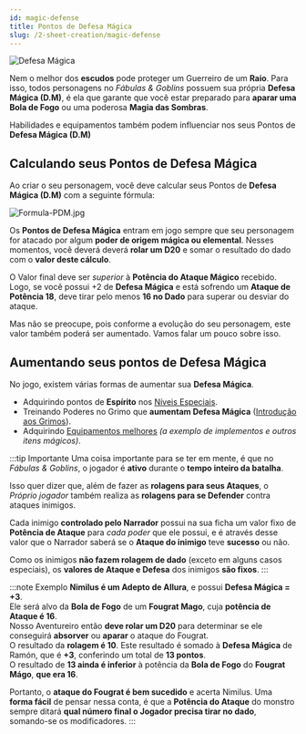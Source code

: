 ```yaml
---
id: magic-defense
title: Pontos de Defesa Mágica
slug: /2-sheet-creation/magic-defense
---
```


![Defesa Mágica](https://fabulas-e-goblins-book.s3-us-west-2.amazonaws.com/criando-seu-personagem/magic-defense.jpg)

Nem o melhor dos **escudos** pode proteger um Guerreiro de um **Raio**. Para isso, todos personagens no *Fábulas & Goblins* possuem sua própria **Defesa Mágica (D.M)**, é ela que garante que você estar preparado para **aparar uma Bola de Fogo** ou uma poderosa **Magia das Sombras**.

Habilidades e equipamentos também podem influenciar nos seus Pontos de **Defesa Mágica (D.M)**

## Calculando seus Pontos de Defesa Mágica

Ao criar o seu personagem, você deve calcular seus Pontos de **Defesa Mágica (D.M)** com a seguinte fórmula:

![Formula-PDM.jpg](https://s3.us-west-2.amazonaws.com/fabulas-e-goblins-book/%5Cvscode%5Cbfd65dfd-1527-4b9d-ab34-6ff5c1dfbc8f.jpg)

Os **Pontos de Defesa Mágica** entram em jogo sempre que seu personagem for atacado por algum **poder de origem mágica ou elemental**. Nesses momentos, você deverá deverá **rolar um D20** e somar o resultado do dado com o **valor deste cálculo**.

O Valor final deve ser *superior* à **Potência do Ataque Mágico** recebido. Logo, se você possui +2 de **Defesa Mágica** e está sofrendo um **Ataque de Potência 18**, deve tirar pelo menos **16 no Dado** para superar ou desviar do ataque.

Mas não se preocupe, pois conforme a evolução do seu personagem, este valor também poderá ser aumentado.
Vamos falar um pouco sobre isso.

## Aumentando seus pontos de Defesa Mágica

No jogo, existem várias formas de aumentar sua **Defesa Mágica**.

- Adquirindo pontos de **Espírito** nos [Níveis Especiais](/docs/7-game-rules/old/special-levels).
- Treinando Poderes no Grimo que **aumentam Defesa Mágica** ([Introdução aos Grimos](/docs/4-grimos-and-spells/introduction)).
- Adquirindo [Equipamentos melhores](/docs/13-appendix/types-of-armor) *(a exemplo de implementos e outros itens mágicos)*.

:::tip Importante
Uma coisa importante para se ter em mente, é que no *Fábulas & Goblins*, o jogador é **ativo** durante o **tempo inteiro da batalha**.

Isso quer dizer que, além de fazer as **rolagens para seus Ataques**, o *Próprio jogador* também realiza as **rolagens para se Defender** contra ataques inimigos.

Cada inimigo **controlado pelo Narrador** possui na sua ficha um valor fixo de **Potência de Ataque** para *cada poder* que ele possui, e é através desse valor que o Narrador saberá se o **Ataque do inimigo** teve **sucesso** ou não.

Como os inimigos **não fazem rolagem de dado** (exceto em alguns casos especiais), os **valores de Ataque e Defesa** dos inimigos **são fixos**.
:::

:::note Exemplo
**Nimilus é um Adepto de Allura**, e possui **Defesa Mágica = +3**.<br/>
Ele será alvo da **Bola de Fogo** de um **Fougrat Mago**, cuja **potência de Ataque é 16**.<br/>
Nosso Aventureiro então **deve rolar um D20** para determinar se ele conseguirá **absorver** ou **aparar** o ataque do Fougrat.<br/>
O resultado da **rolagem é 10**. Este resultado é somado à **Defesa Mágica** de Ramón, que é **+3**, conferindo um total de **13 pontos**.<br/>
O resultado de **13 ainda é inferior** à potência da **Bola de Fogo** do **Fougrat Mágo**, **que era 16**. <br/>

Portanto, o **ataque do Fougrat é bem sucedido** e acerta Nimilus.
Uma **forma fácil** de pensar nessa conta, é que a **Potência do Ataque** do monstro sempre ditará **qual número final o Jogador precisa tirar no dado**, somando-se os modificadores.
:::
